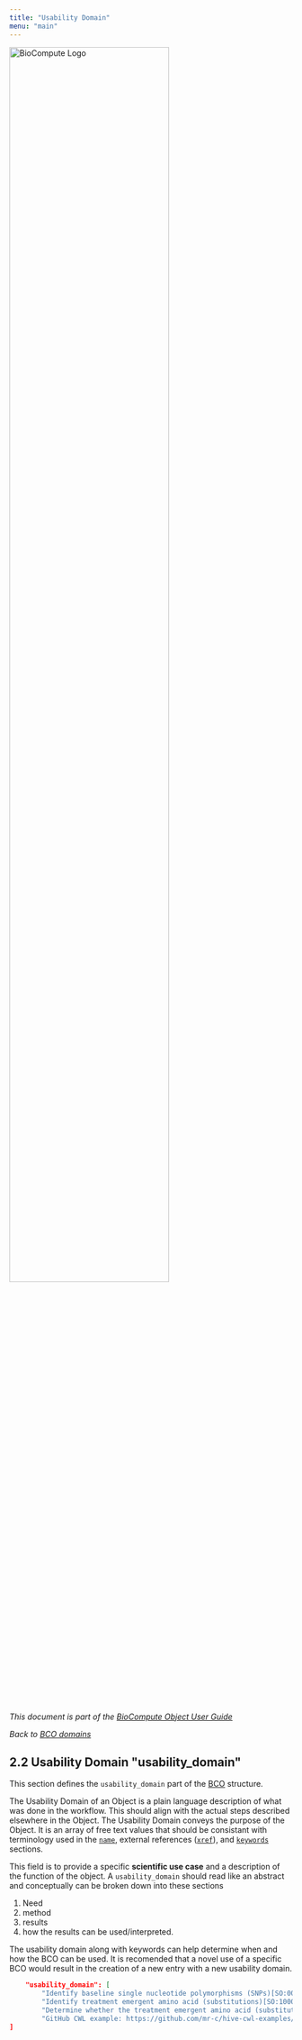 ```yaml
---
title: "Usability Domain"
menu: "main"
---
```


<script>
  ((window.gitter = {}).chat = {}).options = {
    room: 'biocompute-objects/BCO_Specification'
  };
</script>
<script src="https://sidecar.gitter.im/dist/sidecar.v1.js" async defer></script>

<div class="col-lg-6 offset-lg-3 text-center">
<img src="/images/logo.about.png" class="img-fluid mx-auto d-block" width="75%" alt="BioCompute Logo">
</div>

<br>

_This document is part of the [BioCompute Object User Guide](/user_guide)_

_Back to [BCO domains](/bco-domains)_

## 2.2 Usability Domain "usability_domain"

This section defines the `usability_domain` part of the [BCO](/bco-domains) structure.

The Usability Domain of an Object is a plain language description of what was done in the workflow.
This should align with the actual steps described elsewhere in the Object. The Usability Domain
conveys the purpose of the Object. It is an array of free text values that should be consistant with
terminology used in the [`name`](provenance_domain.md#2.1.1-name-name), external references
([`xref`](/description-domain.md#242-external-references-xref)), and
[`keywords`](/description-domain.md#241-keywords-keywords) sections.

This field is to provide a specific **scientific use case** and a description of the function of the
object. A `usability_domain` should read like an abstract and conceptually can be broken down into these sections 
1) Need 
2) method 
3) results 
4) how the results can be used/interpreted.

The usability domain along with keywords can help determine when and how the BCO can
be used. It is recomended that a novel use of a specific BCO would result in the creation of a new
entry with a new usability domain. 

```json
    "usability_domain": [
        "Identify baseline single nucleotide polymorphisms (SNPs)[SO:0000694], (insertions)[SO:0000667], and (deletions)[SO:0000045] that correlate with reduced (ledipasvir)[pubchem.compound:67505836] antiviral drug efficacy in (Hepatitis C virus subtype 1)[taxonomy:31646]", 
        "Identify treatment emergent amino acid (substitutions)[SO:1000002] that correlate with antiviral drug treatment failure", 
        "Determine whether the treatment emergent amino acid (substitutions)[SO:1000002] identified correlate with treatment failure involving other drugs against the same virus", 
        "GitHub CWL example: https://github.com/mr-c/hive-cwl-examples/blob/master/workflow/hive-viral-mutation-detection.cwl#L20"]
]
```
